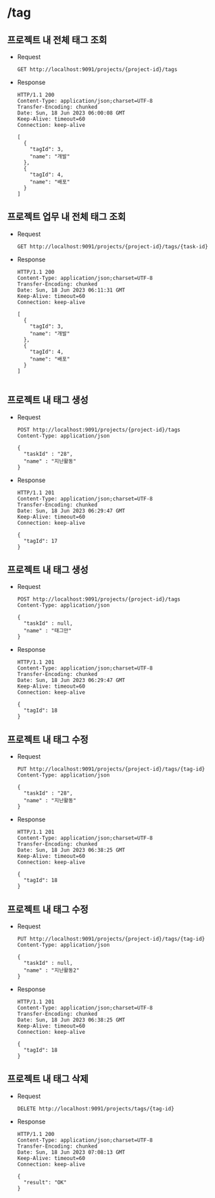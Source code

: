 # /tag

## 프로젝트 내 전체 태그 조회

* Request

  ```
  GET http://localhost:9091/projects/{project-id}/tags
  ```

* Response

  ```
  HTTP/1.1 200
  Content-Type: application/json;charset=UTF-8
  Transfer-Encoding: chunked
  Date: Sun, 18 Jun 2023 06:00:08 GMT
  Keep-Alive: timeout=60
  Connection: keep-alive

  [
    {
      "tagId": 3,
      "name": "개발"
    },
    {
      "tagId": 4,
      "name": "배포"
    }
  ]
  ```

## 프로젝트 업무 내 전체 태그 조회

* Request

  ```
  GET http://localhost:9091/projects/{project-id}/tags/{task-id}
  ```

* Response

  ```
  HTTP/1.1 200 
  Content-Type: application/json;charset=UTF-8
  Transfer-Encoding: chunked
  Date: Sun, 18 Jun 2023 06:11:31 GMT
  Keep-Alive: timeout=60
  Connection: keep-alive

  [
    {
      "tagId": 3,
      "name": "개발"
    },
    {
      "tagId": 4,
      "name": "배포"
    }
  ]
    
  ```

## 프로젝트 내 태그 생성

* Request

  ```
  POST http://localhost:9091/projects/{project-id}/tags
  Content-Type: application/json

  {
    "taskId" : "28",
    "name" : "지난활동"
  }
  ```

* Response

  ```
  HTTP/1.1 201
  Content-Type: application/json;charset=UTF-8
  Transfer-Encoding: chunked
  Date: Sun, 18 Jun 2023 06:29:47 GMT
  Keep-Alive: timeout=60
  Connection: keep-alive

  {
    "tagId": 17
  }
  ```

## 프로젝트 내 태그 생성

* Request

  ```
  POST http://localhost:9091/projects/{project-id}/tags
  Content-Type: application/json

  {
    "taskId" : null,
    "name" : "태그만"
  }
  ```

* Response

  ```
  HTTP/1.1 201
  Content-Type: application/json;charset=UTF-8
  Transfer-Encoding: chunked
  Date: Sun, 18 Jun 2023 06:29:47 GMT
  Keep-Alive: timeout=60
  Connection: keep-alive

  {
    "tagId": 18
  }
  ```

## 프로젝트 내 태그 수정

* Request

  ```
  PUT http://localhost:9091/projects/{project-id}/tags/{tag-id}
  Content-Type: application/json

  {
    "taskId" : "28",
    "name" : "지난활동"
  }
  ```

* Response

  ```
  HTTP/1.1 201
  Content-Type: application/json;charset=UTF-8
  Transfer-Encoding: chunked
  Date: Sun, 18 Jun 2023 06:38:25 GMT
  Keep-Alive: timeout=60
  Connection: keep-alive

  {
    "tagId": 18
  }
  ```

## 프로젝트 내 태그 수정

* Request

  ```
  PUT http://localhost:9091/projects/{project-id}/tags/{tag-id}
  Content-Type: application/json

  {
    "taskId" : null,
    "name" : "지난활동2"
  }
  ```

* Response

  ```
  HTTP/1.1 201
  Content-Type: application/json;charset=UTF-8
  Transfer-Encoding: chunked
  Date: Sun, 18 Jun 2023 06:38:25 GMT
  Keep-Alive: timeout=60
  Connection: keep-alive

  {
    "tagId": 18
  }
  ```

## 프로젝트 내 태그 삭제

* Request

  ```
  DELETE http://localhost:9091/projects/tags/{tag-id}
  ```

* Response

  ```
  HTTP/1.1 200 
  Content-Type: application/json;charset=UTF-8
  Transfer-Encoding: chunked
  Date: Sun, 18 Jun 2023 07:08:13 GMT
  Keep-Alive: timeout=60
  Connection: keep-alive

  {
    "result": "OK"
  }
  ```